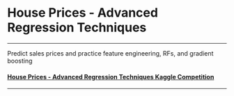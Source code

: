 # House Prices - Advanced Regression Techniques

---
Predict sales prices and practice feature engineering, RFs, and gradient boosting


#### [House Prices - Advanced Regression Techniques Kaggle Competition](https://www.kaggle.com/competitions/house-prices-advanced-regression-techniques/leaderboard)

---

